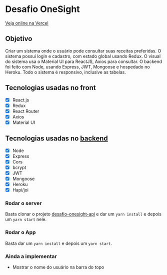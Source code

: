 # Desafio OneSight

[Veja online na Vercel](https://desafio-onesight.vercel.app/)

## Objetivo
Criar um sistema onde o usuário pode consultar suas receitas preferidas. O sistema possui login e cadastro, com estado global usando Redux. O visual do sistema usa o Material UI para ReactJS, Axios para consultar. O backend foi feito com Node, usando Express, JWT, Mongoose e hospedado no Heroku. Todo o sistema é responsivo, inclusive as tabelas.

## Tecnologias usadas no front
- [x] React.js
- [x] Redux
- [x] React Router
- [x] Axios
- [x] Material UI

## Tecnologias usadas no [backend](https://github.com/pedropaulodf/desafio-onesight-api/)
- [x] Node
- [x] Express
- [x] Cors
- [x] bcrypt
- [x] JWT
- [x] Mongoose
- [x] Heroku
- [x] Hapi/joi

### Rodar o server

Basta clonar o projeto [desafio-onesight-api](https://github.com/pedropaulodf/desafio-onesight-api/) e dar um `yarn install` e depois um `yarn start` nele.

### Rodar o App

Basta dar um `yarn install` e depois um `yarn start`.


### Ainda a implementar

* Mostrar o nome do usuário na barra do topo
